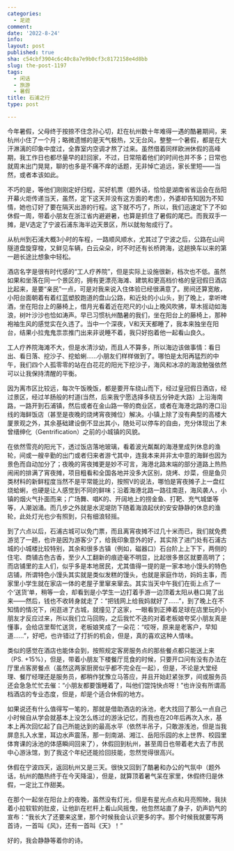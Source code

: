 ```yaml
---
categories:
  - 足迹
comment: 
date: '2022-8-24'
info: 
layout: post
published: true
sha: c54cbf3904c6c40c8a7e9b0cf3c8172158e4d8bb
slug: the-post-1197
tags:
  - 闲话
  - 旅游
  - 暑假
title: 石浦之行
type: post

---
```


今年暑假，父母终于按捺不住念孙心切，赶在杭州数十年难得一遇的酷暑期间，来杭州小住了一个月；略微遗憾的是天气极热，又无台风，整整一个暑假，都是在大汗淋漓的印象中度过，全靠室内空调才熬了过来。虽然借着同样欧洲休假的高峰期，我工作日也都尽量早的赶回家，不过，日常陪着他们的时间也并不多；日常也就周末出门晃晃，聊的也多是不痛不痒的话题，无非悼亡追远，家长里短——当然，或者本该如此。

不巧的是，等他们刚刚定好归程，买好机票（题外话，恰恰是湖南省省运会在岳阳开幕火炬传递当天，虽然，定下这天并没有这方面的考虑），外婆却告知因为不知情，她也订好了要在隔天出游的行程。这下就不巧了，所以，我们迅速定下了不如休假一周，带着小朋友在浙江省内避避暑，也算是抓住了暑假的尾巴。而我双手一摊，是V选定了宁波石浦东海半边天景区，所以就匆匆成行了。

从杭州到石浦大概3小时的车程，一路顺风顺水，尤其过了宁波之后，公路在山间隧道盘旋穿梭，又鲜见车辆，白云朵朵，时不时还有长桥跨海，这趟换车以来的第一趟长途比想象中轻松。

酒店名字是很有时代感的“工人疗养院”，但是实际上设施很新，档次也不低。虽然如果和坐落在同一个景区的，拥有更漂亮海滩、建筑和更高档价格的皇冠假日酒店比起来，是要“亲民”一点，可是对我来说入住体验已经很满意了。房间还算宽敞，小阳台面朝着有着红蓝塑胶跑道的盘山公路，和近处的小山头，到了晚上，拿听啤酒，坐在阳台上的藤椅上，借月光看着近在咫尺的小山上晚风吹拂，草木摇动如海浪，树叶沙沙也恰如涛声。早已习惯杭州酷暑的我们，坐在阳台上的藤椅上，那种袍袖生风的感觉实在久违了。当中一个深夜，V和天天都睡了，我本来独坐在阳台，结果小拉鬼鬼祟祟推门出来非说睡不着，我只好抱着他一起看山良久。

工人疗养院海滩不大，但是水清沙幼，而且人不算多，所以海边该做事情：看日出、看日落、挖沙子、挖蛤蜊……小朋友们样样做到了。哪怕是太阳再猛烈的中午，我们四个人孤零零的站在白花花的阳光下挖沙子，海风和冰凉的海浪勉强依然可以让我保持清醒的平衡。

因为离市区比较远，每次午饭晚饭，都是要开车绕山而下，经过皇冠假日酒店，经过景区，经过羊肠般的村道(当然，后来我宁愿选择多绕五分钟走大路）上沿海南路，一路开到石浦镇，然后或者在金山路一带的商业区，或者在海港北路的港口沿线的海鲜饭店（甚至是夜晚的烧烤宵夜摊位）解决。小镇上除了没有典型的高楼大厦景观之外，其余基础建设倒不显出其小，随处可以停车的自由，充分体现出了未曾缙绅化（Gentrification）之前的小城镇的风貌。

在依然雪亮的阳光下，透过饭店落地玻璃，看着波光粼粼的海港里成列休息的渔轮，间或一艘辛勤的出门或者归来者游弋其中，连我本来并非太中意的海鲜也因为景色而自动加分了；夜晚的宵夜摊更是妙不可言，海港北路末端的部分道路上热热闹闹的排满了宵夜摊，项目粗看和全国各地并没多大区别，烧烤、炒菜，但是鱼贝类材料的新鲜程度当然不是平常能比的，按照V的说法，哪怕是宵夜摊子上一盘红烧蛤蜊，也硬是让人感觉到不同的鲜味；沿着海港北路一路往南逛，海风袭人，小镇的烟火气扑面而来；广场舞、唱K的、开阔地上的捞金鱼、打靶、充气城堡等等，人潮汹涌。而几步之外就是水泥堤防下随着海浪起伏的安安静静的休息的渔轮，此处灯光也少有照到，只有细浪轻摇。

到了六点以后，石浦古城可以免门票，而且离宵夜摊不过几十米而已，我们就免费游览了一趟，也许是因为游客少了，给我印象意外的好，其实除了进门处有石浦古城的小城楼比较特别，其余和很多古镇（例如，磁器口）石台阶上上下下，两侧的住宅、商铺古色古香，至少人工翻新的痕迹毫不明显，比起很多景区就要高明了；而店铺里的主人们，似乎多是本地居民，尤其值得一提的是一家本地小馒头的特色店铺，所谓特色小馒头其实就是类似发糕的馒头，也就是家庭作坊，妈妈主事，而家里小学生就在家店一体的老屋子里窜来窜去。其实当天中午我们在街上点了一个‘送货’单，稍等一会，却看到是小学生一边打着手游一边顶着太阳从巷口晃了出来——然后，钱也不收转身就走了：“把钱网上给我妈就好了……”，到了晚上在不知情的情况下，闲逛进了古城，就撞见了这家，一眼看到正捧着足球在店里玩的小朋友才反应过来，所以我们立马回购，之后我忙不迭的对着老板娘夸奖小朋友真是懂事，会给店里帮忙送货，老板娘笑成了一朵花：“哎呀，原来是老客户，早知道……”，好吧，也许错过了打折的机会，但是，真的喜欢这种人情味。

类似的感觉在酒店也能体会到，按照规定客房服务点的那些餐点都只能送上来（PS. +15%），但是，带着小朋友下楼餐厅觅食的时候，只要开口问有没有办法在厅里点客房餐点（虽然这两家厨房似乎都不完全在一起），但是，不论是大堂经理、餐厅经理还是服务员，都稍作犹豫立马答应，并且开始赶紧张罗，间或服务员还会急急忙忙去催：“小朋友都要饿睡着了，叫他们馄饨快点呀！”也许没有所谓高档酒店的专业态度，但是，却是个适合休假的地方。

如果说还有什么值得写一笔的，那就是借助酒店的泳池，老大找回了那么一点自己小时候自从学会就基本上没怎么练过的游泳记忆，而我也在20年后再次入水，基本上再次回忆起了自己所能达到的最高水平（依然半吊子，只敢游浅池，但是当我屏息扎入水里，耳边水声震荡，那一刻南湖、湘江、岳阳乐园的水上世界、校园里体育课的泳池的体感瞬间回来了），休假回到杭州，甚至周日也带着老大去了市民中心游泳馆，到了我这个年纪还能捡回技能，忽然觉得很高兴。

休假在宁波四天，返回杭州又是三天。很快又回到了酷暑和办公的气氛中（题外话，杭州的酷热终于在今天降温），但是，就算顶着暑气呆在家里，休假终归是休假，一定比工作甜美。

在那个一起坐在阳台上的夜晚，虽然没有灯光，但是有星光点点和月亮照映，我扶着小拉软软的肚皮，让他趴在栏杆上看山风摇曳，他忽然站直了身子，奶声奶气的宣布：“我长大了还要来这里，那个时候我会认识更多的字。那个时候我就要写两首诗，一首叫《风》，还有一首叫《天》！”

好的，我会静静等着你的诗。